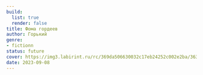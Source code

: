 ```yaml
---
build:
  list: true
  render: false
title: Фома гордеев
author: Горький
genre:
- fictionn
status: future
cover: https://img3.labirint.ru/rc/369da506630032c17eb24252c002e2ba/363x561q80/books25/248901/cover.jpg?1445287193
date: 2023-09-08
---
```


